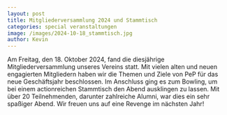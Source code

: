 ```yaml
---
layout: post
title: Mitgliederversammlung 2024 und Stammtisch
categories: special veranstaltungen
image: /images/2024-10-18_stammtisch.jpg
author: Kevin
---
```


Am Freitag, den 18. Oktober 2024, fand die diesjährige Mitgliederversammlung unseres Vereins statt. Mit vielen alten und neuen engagierten Mitgliedern haben wir die Themen und Ziele von PeP für das neue Geschäftsjahr beschlossen.
Im Anschluss ging es zum Bowling, um bei einem actionreichen Stammtisch den Abend ausklingen zu lassen. Mit über 20 Teilnehmenden, darunter zahlreiche Alumni, war dies ein sehr spaßiger Abend. Wir freuen uns auf eine Revenge im nächsten Jahr!
